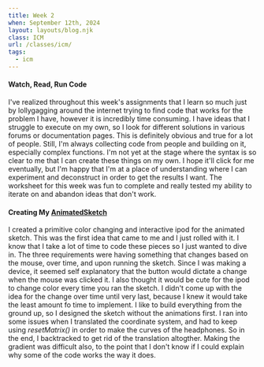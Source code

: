 ```yaml
---
title: Week 2
when: September 12th, 2024
layout: layouts/blog.njk
class: ICM
url: /classes/icm/
tags:
  - icm
---
```


#### Watch, Read, Run Code

I've realized throughout this week's assignments that I learn so much just by lollygagging around the internet trying to find code
that works for the problem I have, however it is incredibly time consuming. I have ideas that I struggle to execute on my own, so I look for different solutions
in various forums or documentation pages. This is definitely obvious and true for a lot of people. Still, I'm always collecting code from people and building on it, especially
complex functions. I'm not yet at the stage where the syntax is so clear to me that I can create these things on my own. I hope it'll click for me eventually, but I'm 
happy that I'm at a place of understanding where I can experiment and deconstruct in order to get the results I want. The worksheet for this week was fun to complete and really tested my ability 
to iterate on and abandon ideas that don't work. 

#### Creating My [AnimatedSketch](https://editor.p5js.org/oliviaemlee/sketches/Nm11vqA10)

I created a primitive color changing and interactive ipod for the animated sketch. This was the first idea that came to me and I just rolled with it. I know 
that I take a lot of time to code these pieces so I just wanted to dive in. The three requirements were having something that changes based on the mouse, over time, and upon running the sketch. 
Since I was making a device, it seemed self explanatory that the button would dictate a change when the mouse was clicked it. I also thought it would be cute for the ipod to change color every time you ran the sketch.
I didn't come up with the idea for the change over time until very last, because I knew it would take the least amount fo time to implement. I like to build everything from the ground up, so I designed the sketch without the animations first. 
I ran into some issues when I translated the coordinate system, and had to keep using <i>resetMatrix()</i> in order to make the curves of the headphones. So in the end, I backtracked to get rid of the translation altogther. 
Making the gradient was difficult also, to the point that I don't know if I could explain why some of the code works the way it does. 
